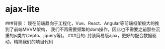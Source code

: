 # ajax-lite
###背景：
现在前端趋向于工程化，Vue、React、Angular等前端框架极大的推到了前端MVVM架构，
我们不再需要频繁的dom操作，因此也不需要之前那些沉重的js类库(zepto、jquery等)。
###目的:
封装简易版ajax，更好的配合数据驱动，精简我们的项目代码
